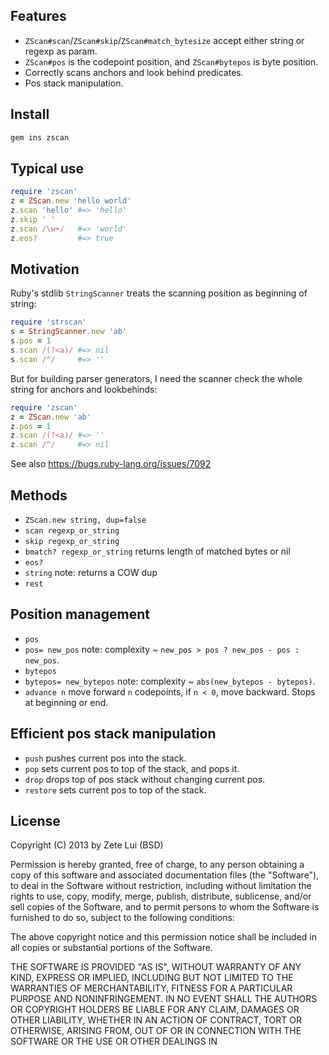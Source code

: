 ## Features

- `ZScan#scan`/`ZScan#skip`/`ZScan#match_bytesize` accept either string or regexp as param.
- `ZScan#pos` is the codepoint position, and `ZScan#bytepos` is byte position.
- Correctly scans anchors and look behind predicates.
- Pos stack manipulation.

## Install

```bash
gem ins zscan
```

## Typical use

``` ruby
require 'zscan'
z = ZScan.new 'hello world'
z.scan 'hello' #=> 'hello'
z.skip ' '
z.scan /\w+/   #=> 'world'
z.eos?         #=> true
```

## Motivation

Ruby's stdlib `StringScanner` treats the scanning position as beginning of string:

```ruby
require 'strscan'
s = StringScanner.new 'ab'
s.pos = 1
s.scan /(?<a)/ #=> nil
s.scan /^/     #=> ''
```

But for building parser generators, I need the scanner check the whole string for anchors and lookbehinds:

```ruby
require 'zscan'
z = ZScan.new 'ab'
z.pos = 1
z.scan /(?<a)/ #=> ''
z.scan /^/     #=> nil
```

See also https://bugs.ruby-lang.org/issues/7092

## Methods

- `ZScan.new string, dup=false`
- `scan regexp_or_string`
- `skip regexp_or_string`
- `bmatch? regexp_or_string` returns length of matched bytes or nil
- `eos?`
- `string` note: returns a COW dup
- `rest`

## Position management

- `pos`
- `pos= new_pos` note: complexity ~ `new_pos > pos ? new_pos - pos : new_pos`.
- `bytepos`
- `bytepos= new_bytepos` note: complexity ~ `abs(new_bytepos - bytepos)`.
- `advance n` move forward `n` codepoints, if `n < 0`, move backward. Stops at beginning or end.

## Efficient pos stack manipulation

- `push` pushes current pos into the stack.
- `pop` sets current pos to top of the stack, and pops it.
- `drop` drops top of pos stack without changing current pos.
- `restore` sets current pos to top of the stack.

## License

Copyright (C) 2013 by Zete Lui (BSD)

Permission is hereby granted, free of charge, to any person obtaining a copy of
this software and associated documentation files (the "Software"), to deal in
the Software without restriction, including without limitation the rights to
use, copy, modify, merge, publish, distribute, sublicense, and/or sell copies of
the Software, and to permit persons to whom the Software is furnished to do so,
subject to the following conditions:

The above copyright notice and this permission notice shall be included in all
copies or substantial portions of the Software.

THE SOFTWARE IS PROVIDED "AS IS", WITHOUT WARRANTY OF ANY KIND, EXPRESS OR
IMPLIED, INCLUDING BUT NOT LIMITED TO THE WARRANTIES OF MERCHANTABILITY, FITNESS
FOR A PARTICULAR PURPOSE AND NONINFRINGEMENT. IN NO EVENT SHALL THE AUTHORS OR
COPYRIGHT HOLDERS BE LIABLE FOR ANY CLAIM, DAMAGES OR OTHER LIABILITY, WHETHER
IN AN ACTION OF CONTRACT, TORT OR OTHERWISE, ARISING FROM, OUT OF OR IN
CONNECTION WITH THE SOFTWARE OR THE USE OR OTHER DEALINGS IN
